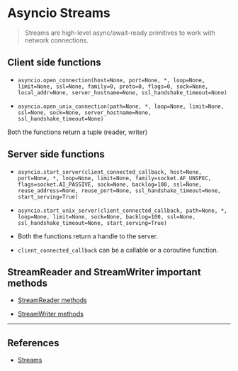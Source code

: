 # Asyncio Streams

> Streams are high-level async/await-ready primitives to work with network connections.

## Client side functions

* `asyncio.open_connection(host=None, port=None, *, loop=None, limit=None, ssl=None, family=0, proto=0, flags=0, sock=None, local_addr=None, server_hostname=None, ssl_handshake_timeout=None)`

* `asyncio.open_unix_connection(path=None, *, loop=None, limit=None, ssl=None, sock=None, server_hostname=None, ssl_handshake_timeout=None)`

Both the functions return a tuple (reader, writer)

## Server side functions

* `asyncio.start_server(client_connected_callback, host=None, port=None, *, loop=None, limit=None, family=socket.AF_UNSPEC, flags=socket.AI_PASSIVE, sock=None, backlog=100, ssl=None, reuse_address=None, reuse_port=None, ssl_handshake_timeout=None, start_serving=True)`

* `asyncio.start_unix_server(client_connected_callback, path=None, *, loop=None, limit=None, sock=None, backlog=100, ssl=None, ssl_handshake_timeout=None, start_serving=True)`

* Both the functions return a handle to the server.
* `client_connected_callback` can be a callable or a coroutine function.

## StreamReader and StreamWriter important methods

* [StreamReader methods](https://docs.python.org/3/library/asyncio-stream.html#streamreader)

* [StreamWriter methods](https://docs.python.org/3/library/asyncio-stream.html#streamwriter)

---

## References

* [Streams](https://docs.python.org/3/library/asyncio-stream.html)

